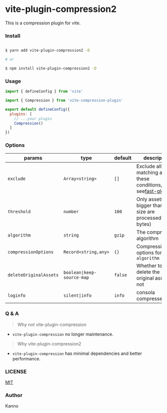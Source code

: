 # vite-plugin-compression2

This is a compression plugin for vite.

### Install

```bash

$ yarn add vite-plugin-compression2 -D

# or

$ npm install vite-plugin-compression2 -D

```

### Usage

```js
import { defineConfig } from 'vite'

import { Compression } from 'vite-compression-plugin'

export default defineConfig({
  plugins: [
    // ...your plugin
    Compression()
  ]
})
```

### Options

| params                 | type                       | default | description                                                                                                                                               |
| ---------------------- | -------------------------- | ------- | --------------------------------------------------------------------------------------------------------------------------------------------------------- |
| `exclude`              | `Array<string>`            | `[]`    | Exclude all assets matching any of these conditions,Details see[fast-glob](https://www.npmjs.com/package/fast-glob#how-to-exclude-directory-from-reading) |
| `threshold`            | `number`                   | `100`   | Only assets bigger than this size are processed (in bytes)                                                                                                |
| `algorithm`            | `string`                   | `gzip`  | The compression algorithm                                                                                                                                 |
| `compressionOptions`   | `Record<string,any>`       | `{}`    | Compression options for `algorithm`                                                                                                                       |
| `deleteOriginalAssets` | `boolean\|keep-source-map` | `false` | Whether to delete the original assets or not                                                                                                              |
| `loginfo`              | `silent\|info`             | `info`  | consola compressed info                                                                                                                                   |

### Q & A

> Why not vite-plugin-compression

- `vite-plugin-compression` no longer maintenance.

> Why vite-plugin-compression2

- `vite-plugin-compression` has minimal dependencies and better performance.

### LICENSE

[MIT](./LICENSE)

### Author

Kanno
